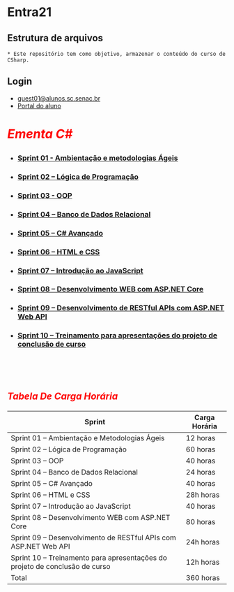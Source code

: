 # Entra21

## Estrutura de arquivos

    * Este repositório tem como objetivo, armazenar o conteúdo do curso de CSharp.

## Login 

* guest01@alunos.sc.senac.br
* [Portal do aluno](http://senac.sc/bkrJ3c)






# <p style="color:red">*Ementa C#*</p>

* ### [Sprint 01 - Ambientação e metodologias Ágeis](./Sprint01_Metodologias_Ageis/readme.md)


* ### [Sprint 02 – Lógica de Programação](./Sprint02_Logica/readme.md)  

* ### [Sprint 03 - OOP](./Sprint03_OOP/readme.md)


* ### [Sprint 04 – Banco de Dados Relacional](./Sprint04_Banco_De_Dados/readme.md) 

* ### [Sprint 05 – C# Avançado](./Sprint05_CSharpAvancado/readme.md) 

* ### [Sprint 06 – HTML e CSS](./Sprint06_HTML_CSS/readme.md)

* ### [Sprint 07 – Introdução ao JavaScript](./Sprint07_Javascript/readme.md) 

* ### [Sprint 08 – Desenvolvimento WEB com ASP.NET Core](./Sprint08_Dev_Web_AspNet/readme.md)

* ### [Sprint 09 – Desenvolvimento de RESTful APIs com ASP.NET Web API](./Sprint09_Dev_RESTful_APIs/readme.md)

* ### [Sprint 10 – Treinamento para apresentações do projeto de conclusão de curso](./Sprint10_Conclusao_Curso/readme.md) 


<br>
<br>
<br>

## <p style="color:red"> *Tabela De Carga Horária*</p>
|Sprint|Carga Horária|
|-|-|
Sprint 01 – Ambientação e Metodologias Ágeis |12 horas
Sprint 02 – Lógica de Programação |60 horas
Sprint 03 – OOP |40 horas
Sprint 04 – Banco de Dados Relacional |24 horas
Sprint 05 – C# Avançado |40 horas
Sprint 06 – HTML e CSS  |28h horas
Sprint 07 – Introdução ao JavaScript |40 horas
Sprint 08 – Desenvolvimento WEB com ASP.NET Core |80 horas
Sprint 09 – Desenvolvimento de RESTful APIs com ASP.NET Web API |24h horas
Sprint 10 – Treinamento para apresentações do projeto de conclusão de curso |12h horas
<bold>Total|360 horas</bold>